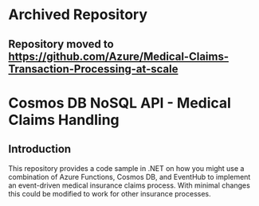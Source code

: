 # Archived Repository

## Repository moved to https://github.com/Azure/Medical-Claims-Transaction-Processing-at-scale

# Cosmos DB NoSQL API - Medical Claims Handling



## Introduction

This repository provides a code sample in .NET on how you might use a combination of Azure Functions, Cosmos DB, and EventHub to implement an event-driven medical insurance claims process. With minimal changes this could be modified to work for other insurance processes.

